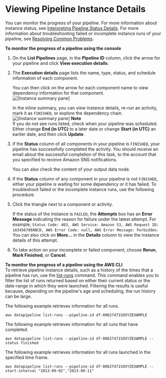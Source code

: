 # Viewing Pipeline Instance Details<a name="dp-manage-pipeline-details-console"></a>

You can monitor the progress of your pipeline\. For more information about instance status, see [Interpreting Pipeline Status Details](dp-pipeline-status.md)\. For more information about troubleshooting failed or incomplete instance runs of your pipeline, see [Resolving Common Problems](dp-check-when-run-fails.md)\.

**To monitor the progress of a pipeline using the console**

1. On the **List Pipelines** page, in the **Pipeline ID** column, click the arrow for your pipeline and click **View execution details**\.

1. The **Execution details** page lists the name, type, status, and schedule information of each component\.

   You can then click on the arrow for each component name to view dependency information for that component\.   
![\[Instance summary pane\]](http://docs.aws.amazon.com/datapipeline/latest/DeveloperGuide/images/dp-component-dropdown.png)

   In the inline summary, you can view instance details, re\-run an activity, mark it as `FINISHED`, or explore the dependency chain\.   
![\[Instance summary pane\]](http://docs.aws.amazon.com/datapipeline/latest/DeveloperGuide/images/dp-component-dependency-chain.png)
**Note**  
If you do not see runs listed, check when your pipeline was scheduled\. Either change **End \(in UTC\)** to a later date or change **Start \(in UTC\)** an earlier date, and then click **Update**\.

1. If the **Status** column of all components in your pipeline is `FINISHED`, your pipeline has successfully completed the activity\. You should receive an email about the successful completion of this task, to the account that you specified to receive Amazon SNS notifications\.

   You can also check the content of your output data node\.

1. If the **Status** column of any component in your pipeline is not `FINISHED`, either your pipeline is waiting for some dependency or it has failed\. To troubleshoot failed or the incomplete instance runs, use the following procedure\.

1. Click the triangle next to a component or activity\.

   If the status of the instance is `FAILED`, the **Attempts** box has an **Error Message** indicating the reason for failure under the latest attempt\. For example, `Status Code: 403, AWS Service: Amazon S3, AWS Request ID: 1A3456789ABCD, AWS Error Code: null, AWS Error Message: Forbidden`\. You can also click on **More\.\.\.** in the **Details** column to view the instance details of this attempt\.

1. To take action on your incomplete or failed component, choose **Rerun**, **Mark Finished**, or **Cancel**\.

**To monitor the progress of a pipeline using the AWS CLI**  
To retrieve pipeline instance details, such as a history of the times that a pipeline has run, use the [list\-runs](https://docs.aws.amazon.com/cli/latest/reference/datapipeline/list-runs.html) command\. This command enables you to filter the list of runs returned based on either their current status or the date\-range in which they were launched\. Filtering the results is useful because, depending on the pipeline's age and scheduling, the run history can be large\.

The following example retrieves information for all runs\.

```
aws datapipeline list-runs --pipeline-id df-00627471SOVYZEXAMPLE
```

The following example retrieves information for all runs that have completed\.

```
aws datapipeline list-runs --pipeline-id df-00627471SOVYZEXAMPLE --status finished
```

The following example retrieves information for all runs launched in the specified time frame\.

```
aws datapipeline list-runs --pipeline-id df-00627471SOVYZEXAMPLE --start-interval "2013-09-02","2013-09-11"
```